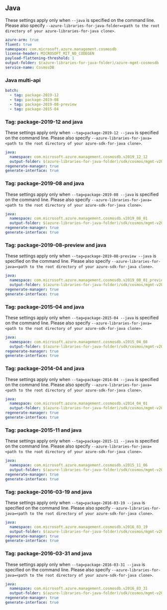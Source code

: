 ## Java

These settings apply only when `--java` is specified on the command line.
Please also specify `--azure-libraries-for-java-folder=<path to the root directory of your azure-libraries-for-java clone>`.

``` yaml $(java)
azure-arm: true
fluent: true
namespace: com.microsoft.azure.management.cosmosdb
license-header: MICROSOFT_MIT_NO_CODEGEN
payload-flattening-threshold: 1
output-folder: $(azure-libraries-for-java-folder)/azure-mgmt-cosmosdb
service-name: CosmosDB
```

### Java multi-api

``` yaml $(java) && $(multiapi)
batch:
  - tag: package-2019-12
  - tag: package-2019-08
  - tag: package-2019-08-preview
  - tag: package-2015-04
```

### Tag: package-2019-12 and java

These settings apply only when `--tag=package-2019-12 --java` is specified on the command line.
Please also specify `--azure-libraries-for-java=<path to the root directory of your azure-sdk-for-java clone>`.

``` yaml $(tag) == 'package-2019-12' && $(java) && $(multiapi)
java:
  namespace: com.microsoft.azure.management.cosmosdb.v2019_12_12
  output-folder: $(azure-libraries-for-java-folder)/sdk/cosmos/mgmt-v2019_12_12
regenerate-manager: true
generate-interface: true
```

### Tag: package-2019-08 and java

These settings apply only when `--tag=package-2019-08 --java` is specified on the command line.
Please also specify `--azure-libraries-for-java=<path to the root directory of your azure-sdk-for-java clone>`.

``` yaml $(tag) == 'package-2019-08' && $(java) && $(multiapi)
java:
  namespace: com.microsoft.azure.management.cosmosdb.v2019_08_01
  output-folder: $(azure-libraries-for-java-folder)/sdk/cosmos/mgmt-v2019_08_01
regenerate-manager: true
generate-interface: true
```

### Tag: package-2019-08-preview and java

These settings apply only when `--tag=package-2019-08-preview --java` is specified on the command line.
Please also specify `--azure-libraries-for-java=<path to the root directory of your azure-sdk-for-java clone>`.

``` yaml $(tag) == 'package-2019-08-preview' && $(java) && $(multiapi)
java:
  namespace: com.microsoft.azure.management.cosmosdb.v2019_08_01_preview
  output-folder: $(azure-libraries-for-java-folder)/sdk/cosmos/mgmt-v2019_08_01_preview
regenerate-manager: true
generate-interface: true
```

### Tag: package-2015-04 and java

These settings apply only when `--tag=package-2015-04 --java` is specified on the command line.
Please also specify `--azure-libraries-for-java=<path to the root directory of your azure-sdk-for-java clone>`.

``` yaml $(tag) == 'package-2015-04' && $(java) && $(multiapi)
java:
  namespace: com.microsoft.azure.management.cosmosdb.v2015_04_08
  output-folder: $(azure-libraries-for-java-folder)/sdk/cosmos/mgmt-v2015_04_08
regenerate-manager: true
generate-interface: true
```

### Tag: package-2014-04 and java

These settings apply only when `--tag=package-2014-04 --java` is specified on the command line.
Please also specify `--azure-libraries-for-java=<path to the root directory of your azure-sdk-for-java clone>`.

``` yaml $(tag) == 'package-2014-04' && $(java) && $(multiapi)
java:
  namespace: com.microsoft.azure.management.cosmosdb.v2014_04_01
  output-folder: $(azure-libraries-for-java-folder)/sdk/cosmos/mgmt-v2014_04_01
regenerate-manager: true
generate-interface: true
```

### Tag: package-2015-11 and java

These settings apply only when `--tag=package-2015-11 --java` is specified on the command line.
Please also specify `--azure-libraries-for-java=<path to the root directory of your azure-sdk-for-java clone>`.

``` yaml $(tag) == 'package-2015-11' && $(java) && $(multiapi)
java:
  namespace: com.microsoft.azure.management.cosmosdb.v2015_11_06
  output-folder: $(azure-libraries-for-java-folder)/sdk/cosmos/mgmt-v2015_11_06
regenerate-manager: true
generate-interface: true
```

### Tag: package-2016-03-19 and java

These settings apply only when `--tag=package-2016-03-19 --java` is specified on the command line.
Please also specify `--azure-libraries-for-java=<path to the root directory of your azure-sdk-for-java clone>`.

``` yaml $(tag) == 'package-2016-03-19' && $(java) && $(multiapi)
java:
  namespace: com.microsoft.azure.management.cosmosdb.v2016_03_19
  output-folder: $(azure-libraries-for-java-folder)/sdk/cosmos/mgmt-v2016_03_19
regenerate-manager: true
generate-interface: true
```

### Tag: package-2016-03-31 and java

These settings apply only when `--tag=package-2016-03-31 --java` is specified on the command line.
Please also specify `--azure-libraries-for-java=<path to the root directory of your azure-sdk-for-java clone>`.

``` yaml $(tag) == 'package-2016-03-31' && $(java) && $(multiapi)
java:
  namespace: com.microsoft.azure.management.cosmosdb.v2016_03_31
  output-folder: $(azure-libraries-for-java-folder)/sdk/cosmos/mgmt-v2016_03_31
regenerate-manager: true
generate-interface: true
```
